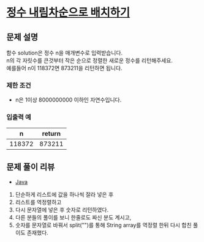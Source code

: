 # [정수 내림차순으로 배치하기](https://programmers.co.kr/learn/courses/30/lessons/12933)

## 문제 설명
함수 solution은 정수 n을 매개변수로 입력받습니다.  
n의 각 자릿수를 큰것부터 작은 순으로 정렬한 새로운 정수를 리턴해주세요.  
예를들어 n이 118372면 873211을 리턴하면 됩니다.

### 제한 조건
- n은 1이상 8000000000 이하인 자연수입니다.

### 입출력 예
|n|return|
|---|---|
|118372|873211|

## 문제 풀이 리뷰
- [Java](./Solution.java)
1. 단순하게 리스트에 값을 하나씩 잘라 넣은 후
2. 리스트를 역정렬하고
3. 다시 문자열에 넣은 후 숫자로 리턴하였다.
4. 다른 분들의 풀이를 보니 한줄로도 짜신 분도 계시고,
5. 숫자를 문자열로 바꿔서 split("")를 통해 String array를 역정렬 한뒤 다시 합친 풀이도 존재했다.